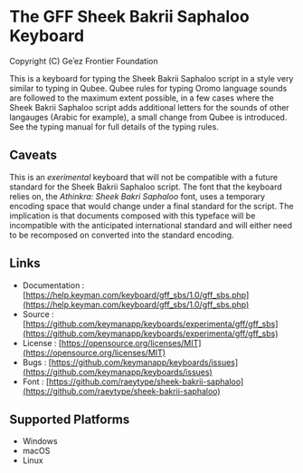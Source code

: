 The GFF Sheek Bakrii Saphaloo Keyboard
======================================

Copyright (C) Geʾez Frontier Foundation

This is a keyboard for typing the Sheek Bakrii Saphaloo script in a style very similar to typing
in Qubee.  Qubee rules for typing Oromo language sounds are followed to the maximum extent possible,
in a few cases where the Sheek Bakrii Saphaloo script adds additional letters for the sounds
of other langauges (Arabic for example), a small change from Qubee is introduced.  See the typing
manual for full details of the typing rules.

Caveats
-------
This is an *exerimental* keyboard that will not be compatible with a future standard for the Sheek Bakrii Saphaloo
script. The font that the keyboard relies on, the  _Athinkra: Sheek Bakri Saphaloo_  font, uses a temporary encoding
space that would change under a final standard for the script. The implication is that documents composed with
this typeface will be incompatible with the anticipated international standard and will either need to be
recomposed on converted into the standard encoding.

Links
-----

* Documentation :  [https://help.keyman.com/keyboard/gff_sbs/1.0/gff_sbs.php](https://help.keyman.com/keyboard/gff_sbs/1.0/gff_sbs.php)
* Source        :  [https://github.com/keymanapp/keyboards/experimenta/gff/gff_sbs](https://github.com/keymanapp/keyboards/experimenta/gff/gff_sbs)
* License       :  [https://opensource.org/licenses/MIT](https://opensource.org/licenses/MIT)
* Bugs          :  [https://github.com/keymanapp/keyboards/issues](https://github.com/keymanapp/keyboards/issues)
* Font          :  [https://github.com/raeytype/sheek-bakrii-saphaloo](https://github.com/raeytype/sheek-bakrii-saphaloo)

Supported Platforms
-------------------
 * Windows
 * macOS
 * Linux

